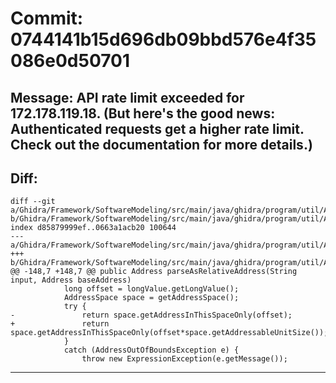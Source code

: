 # Commit: 0744141b15d696db09bbd576e4f35086e0d50701
## Message: API rate limit exceeded for 172.178.119.18. (But here's the good news: Authenticated requests get a higher rate limit. Check out the documentation for more details.)
## Diff:
```
diff --git a/Ghidra/Framework/SoftwareModeling/src/main/java/ghidra/program/util/AddressEvaluator.java b/Ghidra/Framework/SoftwareModeling/src/main/java/ghidra/program/util/AddressEvaluator.java
index d85879999ef..0663a1acb20 100644
--- a/Ghidra/Framework/SoftwareModeling/src/main/java/ghidra/program/util/AddressEvaluator.java
+++ b/Ghidra/Framework/SoftwareModeling/src/main/java/ghidra/program/util/AddressEvaluator.java
@@ -148,7 +148,7 @@ public Address parseAsRelativeAddress(String input, Address baseAddress)
 			long offset = longValue.getLongValue();
 			AddressSpace space = getAddressSpace();
 			try {
-				return space.getAddressInThisSpaceOnly(offset);
+				return space.getAddressInThisSpaceOnly(offset*space.getAddressableUnitSize());
 			}
 			catch (AddressOutOfBoundsException e) {
 				throw new ExpressionException(e.getMessage());
```
-----------------------------------
